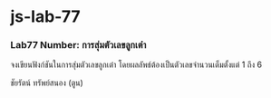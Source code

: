 # js-lab-77
### Lab77 Number: การสุ่มตัวเลขลูกเต๋า
จงเขียนฟังก์ชันในการสุ่มตัวเลขลูกเต๋า โดยผลลัพธ์ต้องเป็นตัวเลขจำนวนเต็มตั้งแต่ 1 ถึง 6

ชัยรัตน์ ทรัพย์สนอง (ตูน)
